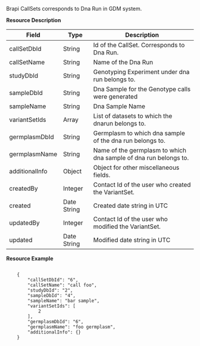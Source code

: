 
Brapi CallSets corresponds to Dna Run in GDM system.


<a name="callsetresource">**Resource Description**</a>

Field | Type | Description
------|------|------------
callSetDbId | String | Id of the CallSet. Corresponds to Dna Run.
callSetName | String | Name of the Dna Run
studyDbId | String | Genotyping Experiment under dna run belongs to.
sampleDbId | String | Dna Sample for the Genotype calls were generated
sampleName | String | Dna Sample Name  
variantSetIds | Array | List of datasets to which the dnarun belongs to.
germplasmDbId | String | Germplasm to which dna sample of the dna run belongs to.
germplasmName | String | Name of the germplasm to which dna sample of dna run belongs to.
additionalInfo | Object | Object for other miscellaneous fields.
createdBy | Integer | Contact Id of the user who created the VariantSet.
created | Date String | Created date string in UTC
updatedBy | Integer | Contact Id of the user who modified the VariantSet.
updated | Date String | Modified date string in UTC

<a name="callsetresourceexample">**Resource Example**</a>

```

    {
        "callSetDbId": "6",
        "callSetName": "call foo",
        "studyDbId": "2",
        "sampleDbId": "4",
        "sampleName": "bar sample",
        "variantSetIds": [
            2
        ],
        "germplasmDbId": "6",
        "germplasmName": "foo germplasm",
        "additionalInfo": {}
    }

```


